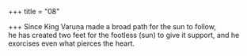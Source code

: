 +++
title = "08"

+++
Since King Varuṇa made a broad path for the sun to follow,  
he has created two feet for the footless (sun) to give it support, and he  exorcises even what pierces the heart. 